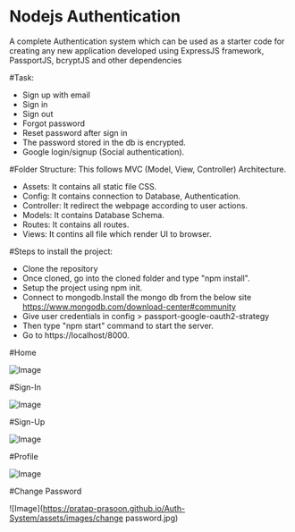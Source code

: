 # Nodejs Authentication
 A complete Authentication system which can be used as a starter code for creating any new application developed using ExpressJS framework, PassportJS, bcryptJS and other dependencies

#Task:
- Sign up with email
- Sign in 
- Sign out
- Forgot password
- Reset password after sign in
- The password stored in the db is encrypted.
- Google login/signup (Social authentication).

#Folder Structure:
This follows MVC (Model, View, Controller) Architecture.
- Assets: It contains all static file CSS.
- Config: It contains connection to Database, Authentication.
- Controller: It redirect the webpage according to user actions.
- Models: It contains Database Schema.
- Routes: It contains all routes.
- Views: It contins all file which render UI to browser.
 

#Steps to install the project:
- Clone the repository
- Once cloned, go into the cloned folder and type "npm install".
- Setup the project using npm init.
- Connect to mongodb.Install the mongo db from the below site https://www.mongodb.com/download-center#community
- Give user credentials in config > passport-google-oauth2-strategy
- Then type "npm start" command to start the server.
- Go to https://localhost/8000.

 #Home
 
 ![Image](https://pratap-prasoon.github.io/Auth-System/assets/images/sign-in.png)

 
 #Sign-In
 
![Image](https://pratap-prasoon.github.io/Auth-System/assets/images/homepage.png)

#Sign-Up

![Image](https://pratap-prasoon.github.io/Auth-System/assets/images/sign-up.png)

#Profile

![Image](https://pratap-prasoon.github.io/Auth-System/assets/images/profile.jpg)

#Change Password

![Image](https://pratap-prasoon.github.io/Auth-System/assets/images/change password.jpg)


